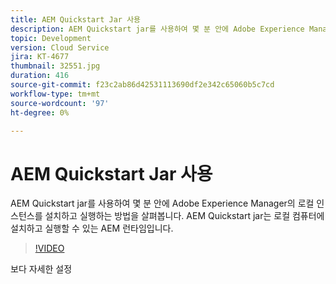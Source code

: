 ```yaml
---
title: AEM Quickstart Jar 사용
description: AEM Quickstart jar를 사용하여 몇 분 안에 Adobe Experience Manager의 로컬 인스턴스를 설치하고 실행하는 방법을 살펴봅니다. AEM Quickstart jar는 로컬 컴퓨터에 설치하고 실행할 수 있는 AEM 런타임입니다.
topic: Development
version: Cloud Service
jira: KT-4677
thumbnail: 32551.jpg
duration: 416
source-git-commit: f23c2ab86d42531113690df2e342c65060b5c7cd
workflow-type: tm+mt
source-wordcount: '97'
ht-degree: 0%

---
```



# AEM Quickstart Jar 사용

AEM Quickstart jar를 사용하여 몇 분 안에 Adobe Experience Manager의 로컬 인스턴스를 설치하고 실행하는 방법을 살펴봅니다. AEM Quickstart jar는 로컬 컴퓨터에 설치하고 실행할 수 있는 AEM 런타임입니다.

>[!VIDEO](https://video.tv.adobe.com/v/32551?quality=12&learn=on)

보다 자세한 설정